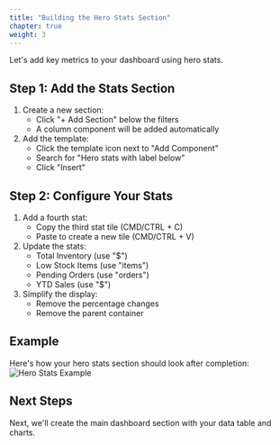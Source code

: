 ```yaml
---
title: "Building the Hero Stats Section"
chapter: true
weight: 3
---
```


Let's add key metrics to your dashboard using hero stats.

## Step 1: Add the Stats Section
1. Create a new section:
   - Click "+ Add Section" below the filters
   - A column component will be added automatically
2. Add the template:
   - Click the template icon next to "Add Component"
   - Search for "Hero stats with label below"
   - Click "Insert"

## Step 2: Configure Your Stats
1. Add a fourth stat:
   - Copy the third stat tile (CMD/CTRL + C)
   - Paste to create a new tile (CMD/CTRL + V)
2. Update the stats:
   - Total Inventory (use "$")
   - Low Stock Items (use "items")
   - Pending Orders (use "orders")
   - YTD Sales (use "$")
3. Simplify the display:
   - Remove the percentage changes
   - Remove the parent container

## Example
Here's how your hero stats section should look after completion:
![Hero Stats Example](/images/gifs/herostats-add-components.gif)

## Next Steps
Next, we'll create the main dashboard section with your data table and charts.
